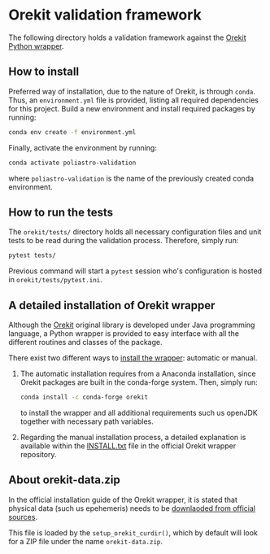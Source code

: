 # Orekit validation framework

The following directory holds a validation framework against the [Orekit Python
wrapper](https://gitlab.orekit.org/orekit-labs/python-wrapper).


## How to install

Preferred way of installation, due to the nature of Orekit, is through `conda`.
Thus, an `environment.yml` file is provided, listing all required dependencies
for this project. Build a new environment and install required packages by
running:


```bash
conda env create -f environment.yml
``` 

Finally, activate the environment by running:

```bash
conda activate poliastro-validation
```

where `poliastro-validation` is the name of the previously created conda
environment.


## How to run the tests

The `orekit/tests/` directory holds all necessary configuration files and unit
tests to be read during the validation process. Therefore, simply run:

```bash
pytest tests/
```

Previous command will start a `pytest` session who's configuration is hosted in
`orekit/tests/pytest.ini`.


## A detailed installation of Orekit wrapper

Although the [Orekit](https://gitlab.orekit.org/orekit/orekit) original library
is developed under Java programming language, a Python wrapper is provided to
easy interface with all the different routines and classes of the package.

There exist two different ways to [install the
wrapper](https://gitlab.orekit.org/orekit-labs/python-wrapper/-/wikis/installation):
automatic or manual. 

1. The automatic installation requires from a Anaconda installation, since
   Orekit packages are built in the conda-forge system. Then, simply run:

   ```bash
   conda install -c conda-forge orekit
   ```
   
   to install the wrapper and all additional requirements such us openJDK
   together with necessary path variables.

2. Regarding the manual installation process, a detailed explanation is
   available within the
   [INSTALL.txt](https://gitlab.orekit.org/orekit-labs/python-wrapper/blob/master/INSTALL.txt)
   file in the official Orekit wrapper repository.


## About orekit-data.zip

In the official installation guide of the Orekit wrapper, it is stated that
physical data (such us epehemeris) needs to be [downlaoded from official
sources](https://www.orekit.org/download.html).

This file is loaded by the `setup_orekit_curdir()`, which by default will look
for a ZIP file under the name `orekit-data.zip`.

